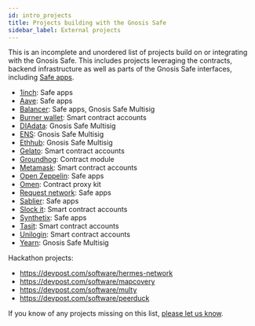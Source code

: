 ```yaml
---
id: intro_projects
title: Projects building with the Gnosis Safe
sidebar_label: External projects
---
```


This is an incomplete and unordered list of projects build on or integrating with the Gnosis Safe. This includes projects leveraging the contracts, backend infrastructure as well as parts of the Gnosis Safe interfaces, including [Safe apps](sdks_03_safe_apps.md).

- [1inch](https://1inch.exchange/): Safe apps
- [Aave](https://aave.com/): Safe apps
- [Balancer](https://balancer.finance/): Safe apps, Gnosis Safe Multisig
- [Burner wallet](https://xdai.io/): Smart contract accounts
- [DIAdata](https://diadata.org/): Gnosis Safe Multisig
- [ENS](https://ens.domains): Gnosis Safe Multisig
- [Ethhub](https://ethhub.io/): Gnosis Safe Multisig
- [Gelato](https://gelato.finance/): Smart contract accounts
- [Groundhog](https://groundhog.network/): Contract module
- [Metamask](https://metamask.io/): Smart contract accounts
- [Open Zeppelin](https://openzeppelin.com/): Safe apps
- [Omen](omen.eth.link/): Contract proxy kit
- [Request network](https://request.network): Safe apps
- [Sablier](https://sablier.finance/): Safe apps
- [Slock it](https://slock.it/): Smart contract accounts
- [Synthetix](https://synthetix.io/): Safe apps
- [Tasit](https://tasit.io/): Smart contract accounts
- [Unilogin](https://unilogin.io/): Smart contract accounts
- [Yearn](https://yearn.finance/): Gnosis Safe Multisig

Hackathon projects:
- https://devpost.com/software/hermes-network
- https://devpost.com/software/mapcovery
- https://devpost.com/software/multy
- https://devpost.com/software/peerduck

If you know of any projects missing on this list, [please let us know](https://discordapp.com/invite/FPMRAwK).
